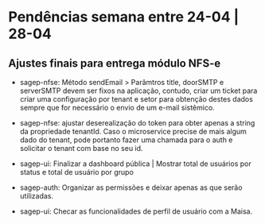 # Pendências semana entre 24-04 | 28-04

## Ajustes finais para entrega módulo NFS-e
* sagep-nfse: Método sendEmail > Parâmtros title, doorSMTP e serverSMTP devem ser fixos na aplicação, contudo, criar um ticket para criar uma configuração por tenant e setor para obtenção destes dados sempre que for necessário o envio de um e-mail sistêmico.

* sagep-nfse: ajustar deserealização do token para obter apenas a string da propriedade tenantId. Caso o microservice precise de mais algum dado do tenant, pode portanto fazer uma chamada para o auth e solicitar o tenant com base no seu id.

* sagep-ui: Finalizar a dashboard pública | Mostrar total de usuários por status e total de usuário por grupo

* sagep-auth: Organizar as permissões e deixar apenas as que serão utilizadas.

* sagep-ui: Checar as funcionalidades de perfil de usuário com a Maisa.